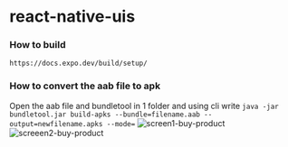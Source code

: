 # react-native-uis

### How to build

`https://docs.expo.dev/build/setup/`

### How to convert the aab file to apk

Open the aab file and bundletool in 1 folder and using cli write
`java -jar bundletool.jar build-apks --bundle=filename.aab --output=newfilename.apks --mode=`
![screen1-buy-product](https://github.com/OfficialSiddharthBisht/react-native-uis/assets/80667996/4a4ee28d-c2b1-41bc-8216-b49430fde984)
![screeen2-buy-product](https://github.com/OfficialSiddharthBisht/react-native-uis/assets/80667996/fc12e83a-c8d9-459f-9280-f9aff2117788)
